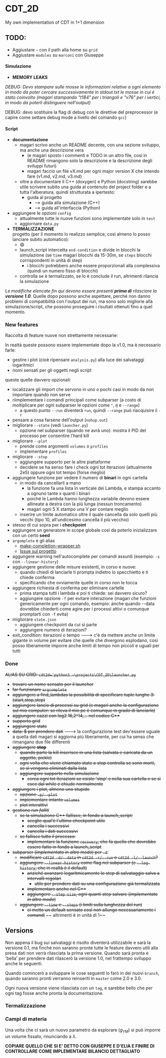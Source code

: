 # CDT_2D
My own implementation of CDT in 1+1 dimension

## TODO:

- Aggiustare `~` con il path alla home su `grid`
- Aggiustare `modules` su `marconi` con Giuseppe

#### Simulazione

- **MEMORY LEAKS**

*DEBUG: Devo stampare sulle mosse le informazioni relative a ogni elemento in modo da poter cercare successivamente in stdout.txt le mosse in cui è stato coinvolto (magari stampando "t184" per i triangoli e "v76" per i vertici, in modo da poterli distinguere nell'output)*

DEBUG: devo sostituire la flag di debug con le direttive del preprocessor
(e capire come settare debug mode a livello del comando `gcc`)

#### Script

- **documentazione**
	- magari scrivo anche un README decente, con una sezione sviluppo, ma anche una descrizione vera
		- (e magari sposto i commenti e TODO in un altro file, così in README rimangono solo la descrizione e la descrizione degli sviluppi futuri)
		- magari faccio un file vX.md per ogni major version X che intendo fare (v1.md, v2.md, v3.md)
	- oltre a documentare il C++ (doxygen) e Python (docstring) sarebbe utile scrivere subito una guida al contenuto del project folder e a tutta l'alberatura, quindi strutturata a ipertesto:
		- guida al progetto
			- --> guida alla simulazione (C++)
			- --> guida all'interfaccia (Python)
- aggiungere le opzioni `config` 
	- attualmente tutte le nuove funzioni sono implementate solo in `test`
	- aggiornare `data.py`
- **TERMALIZZAZIONE**  
	progetto (per il momento lo realizzo semplice, così almeno lo posso lanciare subito automatico):
	- :smile:
	- launch_script intercetta `end-condition` e divide in blocchi la simulazione (se `time` magari blocchi da 15-30m, se `steps` blocchi corrispondenti in unità di step)
		- i blocchi potrebbero anche essere proporzionali alla complessiva (quindi un numero fisso di blocchi)
	- controlla se è termalizzato, se lo è conclude il run, altrimenti rilancia la simulazione

*Le modifiche elencate fin qui devono essere presenti **prima di** rilasciare la **versione 1.0**.*
Quelle dopo possono anche aspettare, perché non danno problemi di compatibilità con l'output dei run, ma sono solo migliorie alla simulazione/script, che possono proseguire i risultati ottenuti fino a quel momento.

### New features
Raccolta di feature nuove non strettamente necessarie:

In realtà queste possono essere implementate dopo la v1.0, ma è necessario farle:

- gestire i plot (cioè ripensare `analysis.py`) alla luce dei salvataggi logaritmici
- nomi sensati per gli oggetti negli script

queste quelle davvero opzionali:

- localizzare gli import che servono in uno o pochi casi in modo da non importare quando non serve
- riimplementare i comandi principali come subparser (a costo di moltiplicare per ogni subparser le opzioni come `°`, `@` e `--range`)
	- a questo punto `--run` diventerà `run`, quindi `--range` può riacquisire il `-r`
- pensare a cosa farsene dell'output (`nohup.out`)
- migliorare `--state` (vedi `launcher.py`)
	- opzione nel subparser (quando ne avrà uno): mostra il PID del processo per consentire l'hard kill
- migliorare `--plot`
	- prende come argomenti `volumes` o `profiles`
	- implementare `profiles`
- migliorare `--stop`
	- aggiungere supporto per le altre piattaforme
	- decidere se ha senso fare i check ogni tot iterazioni (attualmente 2e5) oppure ogni tot tempo (forse meglio)
- aggiungere funzione per vedere il numero di **binari** in ogni cartella
	- in modo da cancellarli a mano
		- la funzione fa una lista in verticale dei Lambda, e stampa accanto a ognuno tante x quanti i binari
		- poiché le Lambda hanno lunghezza variabile devono essere allineate a destra con la più lunga (nessun troncamento)
		- magari ogni 5 X stampo una V per contare meglio
	- inserire un limite automatico oltre il quale cancella da solo quelli più vecchi (tipo 10, all'undicesimo cancella il più vecchio)
- stesso di cui sopra per i **checkpoint**
- aggiungere un generatore in scope globale così da poterlo inizializzare con un certo **seed**
- `argomplete` e gli alias
	- [make-completion-wrapper.sh](https://ubuntuforums.org/showthread.php?t=733397)
	- [Issue sul progetto](https://github.com/kislyuk/argcomplete/issues/222)
- aggungere warning nell'autocomplete per comandi assurdi (esempio: `-s` con `--linear-history`)
- aggiungere gestione delle misure esistenti, in corso e nuove:	
	- quando chiedi di lanciarle ti prompta indietro lo specchietto e ti chiede conferma
	- specificando che ovviamente quelle in corso non le tocca
- aggiungere richiesta di conferma per eliminare cartelle
	- prima stampa tutti i lambda e poi ti chiede: sei davvero sicuro?
	- aggiungere opzione `-f` per evitare interazione (magari che funzioni genericamente per ogni comando, esempio: anche quando --data dovrebbe chiederti come agire per i processi attivi o comunque promptarti con `-f` evita)
- migliorare `state.json`
	- aggiungere checkpoint da cui si parte
	- aggiungere numero di iterazioni?
- exit_condition: iterazioni o tempo
		---> c'è da mettere anche un limite gigante in volume
				per evitare che quelle che divergono esplodano, così
				posso liberamente imporre anche limiti di tempo non
				piccoli e uguali per tutti

### Done

~~ALIAS SU GRID: `cdt2d='python3 ~\projects\CDT_2D\launcher.py`~~

- ~~trovare un nome sensato per il launcher~~
- ~~far funzionare `argcomplete`~~
- ~~aggiungere a find_lambdas la possibilità di specificare tuple lunghe 3: (start,stop,step)~~
- ~~aggiungere lancio di processi su grid (e magari anche la configurazione sul mio computer: se rileva il mio pc è comunque in grado di lanciarlo)~~
- ~~aggiungere cazzi con log2 16,2^14,... nel codice C++~~
- ~~supporto grid~~
- ~~aggiungere state~~
- ~~data: $ per prendere dati~~
		---> la configurazione test dev'essere uguale a quella dati
				magari si aggiorna più liberamente, per cui ha senso
				che rimangano due file differenti
- ~~aggiungere **stop**~~
	- ~~quando parte la kill inserisce in una lista (salvata e caricata da un oggetto, pickle)~~
	- ~~ogni volta che viene chiamato state o stop controlla se sono morti, se sì vengono eliminati dalla lista~~
	- ~~aggiungere supporto nella simulazione~~
		- ~~cerca ogni tot iterazioni se esiste 'stop' e nella sua cartella e se sì esce dal while e chiude normalmente~~
- ~~aggiungere i plot, almeno uno stupido~~
	- ~~opzione `-p/--plot`~~
	- ~~implementare intanto `volumes`~~
	- ~~plot interattivi~~
- ~~gestione run *falliti*~~
	- ~~se la simulazione C++ fallisce, in fondo a launch_script:~~
		- ~~sceglie qual'è l'ultimo checkpoint utile~~
		- ~~cancella i successivi~~
		- ~~cancella i dati successivi~~
	- ~~se fallisce tutto il processo:~~
		- ~~implementare la funzione `recovery`, che fa quello che dovrebbe essere fatto in fondo a launch_script~~
- ~~subparser (*implementato in altro modo*) per `-d`~~:
	- ~~modificare `cdt2d -d/--data` in `cdt2d -r/--run` o `cdt2d -l/--launch`?~~
	- ~~aggiungere `--linear-history` come flag nel subparser (e `--log-history`, che in realtà è il default)~~
		- ~~anziché avanzare logaritmicamente lo step di salvataggio salva a intervalli regolari~~
			- ~~utile per prendere dati su una configurazione già termalizzata~~
		- ~~implementare anche nel C++~~
		- ~~aggiungere `--step-size`, ogni quanti step salvare (*implementato in altro modo*)~~
	- ~~aggiungere `--time` e `--steps` (i limiti sulla lunghezza del run)~~
		- ~~ci metto un default sensato così non allungo necessariamente i comandi~~
		 ~~ altrimenti è in unità di 1~~

## Versions
Non appena il bug sui salvataggi è risolto diventerà utilizzabile e sarà la versione 0.1, ma finché non saranno pronte tutte le feature davvero utili alla presa dati non verrà rilasciata la prima versione.
Quando sarà pronta e 'bella' per prendere dati rilascerò la versione 1.0, nel frattempo sviluppo anche le seguenti.

Quando comincerò a sviluppare le cose seguenti lo farò in dei nuovi `branch`, quando saranno pronti verranno reinseriti in `master` come 2.0 e 3.0.

Ogni nuova versione viene rilasciata con un `tag`, e sarebbe bello che per ogni tag fosse anche pronta la documentazione.

### Termalizzazione

### Campi di materia

Una volta che ci sarà un nuovo parametro da esplorare ($g_{YM}$) si può imporre un volume fissato, rinunciando a $\lambda$.

**COPIARE QUELLO CHE SI E' DETTO CON GIUSEPPE E D'ELIA E FINIRE DI CONTROLLARE COME IMPLEMENTARE BILANCIO DETTAGLIATO**

